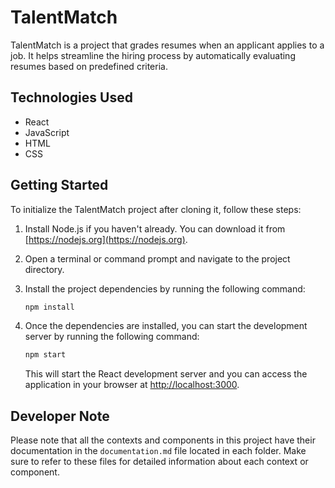 # TalentMatch

TalentMatch is a project that grades resumes when an applicant applies to a job. It helps streamline the hiring process by automatically evaluating resumes based on predefined criteria.

## Technologies Used

- React
- JavaScript
- HTML
- CSS

## Getting Started

To initialize the TalentMatch project after cloning it, follow these steps:

1. Install Node.js if you haven't already. You can download it from [https://nodejs.org](https://nodejs.org).

2. Open a terminal or command prompt and navigate to the project directory.

3. Install the project dependencies by running the following command:

    ```bash
    npm install
    ```

4. Once the dependencies are installed, you can start the development server by running the following command:

    ```bash
    npm start
    ```

    This will start the React development server and you can access the application in your browser at [http://localhost:3000](http://localhost:3000).

## Developer Note

Please note that all the contexts and components in this project have their documentation in the `documentation.md` file located in each folder. Make sure to refer to these files for detailed information about each context or component.


